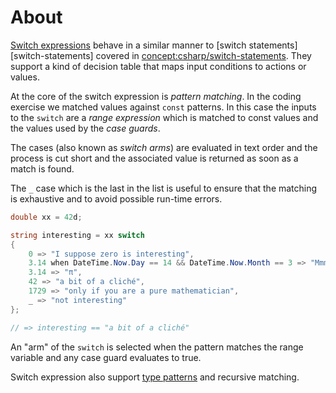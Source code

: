 # About

[Switch expressions][switch-expressions] behave in a similar manner to [switch statements][switch-statements] covered in [concept:csharp/switch-statements](). They support a kind of decision table that maps input conditions to actions or values.

At the core of the switch expression is _pattern matching_. In the coding exercise we matched values against `const` patterns. In this case the inputs to the `switch` are a _range expression_ which is matched to const values and the values used by the _case guards_.

The cases (also known as _switch arms_) are evaluated in text order and the process is cut short and the associated value is returned as soon as a match is found.

The `_` case which is the last in the list is useful to ensure that the matching is exhaustive and to avoid possible run-time errors.

```csharp
double xx = 42d;

string interesting = xx switch
{
    0 => "I suppose zero is interesting",
    3.14 when DateTime.Now.Day == 14 && DateTime.Now.Month == 3 => "Mmm pie!",
    3.14 => "π",
    42 => "a bit of a cliché",
    1729 => "only if you are a pure mathematician",
    _ => "not interesting"
};

// => interesting == "a bit of a cliché"
```

An "arm" of the `switch` is selected when the pattern matches the range variable and any case guard evaluates to true.

Switch expression also support [type patterns][pattern-matching] and recursive matching.

[switch-expressions]: https://docs.microsoft.com/en-us/dotnet/csharp/language-reference/operators/switch-expression
[switch-statement]: https://docs.microsoft.com/en-us/dotnet/csharp/language-reference/keywords/switch
[pattern-matching]: https://docs.microsoft.com/en-us/dotnet/csharp/language-reference/operators/switch-expression#patterns-and-case-guards
